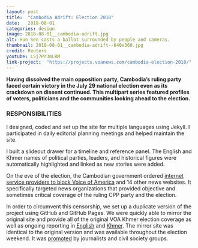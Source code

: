 ```yaml
---
layout: post
title:  "Cambodia Adrift: Election 2018"
date:   2018-08-01
categories: design
image: 2018-08-01__cambodia-adrift.jpg
alt: Hun Sen casts a ballot surrounded by people and cameras.
thumbnail: 2018-08-01__cambodia-adrift--640x360.jpg
credit: Reuters
youtube: L5j7Pr3mLRM
link-project:  "https://projects.voanews.com/cambodia-election-2018/"
---
```


**Having dissolved the main opposition party, Cambodia’s ruling party faced certain victory in the July 29 national election even as its crackdown on dissent continued. This multipart series featured profiles of voters, politicians and the communities looking ahead to the election.**

### RESPONSIBILITIES

I designed, coded and set up the site for multiple languages using Jekyll. I participated in daily editorial planning meetings and helped maintain the site.

I built a slideout drawer for a timeline and reference panel. The English and Khmer names of political parties, leaders, and historical figures were automatically highlighted and linked as new stories were added.

On the eve of the election, the Cambodian government ordered [internet service providers to block Voice of America](https://projects.voanews.com/cambodia-election-2018/english/feature/government-confirm-blocking-fifteen-independent-news-sites-over-poll-disruption.html) and 14 other news websites. It specifically targeted news organizations that provided objective and sometimes critical coverage of the ruling CPP party and the election.

In order to circumvent this censorship, we set up a duplicate version of the project using GitHub and GitHub Pages. We were quickly able to mirror the original site and provide all of the original VOA Khmer election coverage as well as ongoing reporting in [English](https://voanews.github.io/cambodia-election/) and [Khmer](https://projects.voanews.com/cambodia-election-2018/khmer/). The mirror site was identical to the original version and was available throughout the election weekend. It was [promoted](https://twitter.com/doyle_kevin/status/1023223550407192576) by journalists and civil society groups.